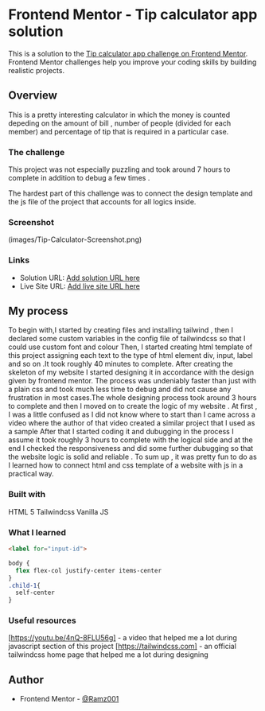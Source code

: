 # Frontend Mentor - Tip calculator app solution

This is a solution to the [Tip calculator app challenge on Frontend Mentor](https://www.frontendmentor.io/challenges/tip-calculator-app-ugJNGbJUX). Frontend Mentor challenges help you improve your coding skills by building realistic projects.

## Overview
  This is a pretty interesting calculator in which the money is counted
  depeding on the amount of bill , number of people (divided for each member) 
  and percentage of tip that is required in a particular case.

### The challenge

This project was not especially puzzling and took around 7 hours to complete in 
addition to debug a few times .

The hardest part of this challenge was to connect the design template and the js
file of the project that accounts for all logics inside.

### Screenshot

(images/Tip-Calculator-Screenshot.png)

### Links

- Solution URL: [Add solution URL here](https://github.com/Ramz001/Tip-Calculator)
- Live Site URL: [Add live site URL here](https://ramz001.github.io/Tip-Calculator/)

## My process

To begin with,I started by creating files and installing tailwind , then I declared
some custom variables in the config file of tailwindcss so that I could use custom font and colour
Then, I started creating html template of this project assigning each text to the type of html element
div, input, label and so on .It took roughly 40 minutes to complete. After creating the skeleton of my
website I started designing it in accordance with the design given by frontend mentor.
The process was undeniably faster than just with a plain css and took much less time to debug
and did not cause any frustration in most cases.The whole designing process took around 
3 hours to complete and then I moved on to create the logic of my website .
At first , I was a little confused as I did not know where to start than I came across 
a video where the author of that video created a similar project that I used as a sample 
After that I started coding it  and dubugging in the process I assume it took roughly 3 hours
to complete with the logical side and at the end I checked the responsiveness and did some further dubugging so that the website logic is solid and reliable .
To sum up , it was pretty fun to do as I learned how to connect html and css template 
of a website with js in a practical way.

### Built with
  HTML 5
  Tailwindcss
  Vanilla JS
  
### What I learned

```html
<label for="input-id">
```
```css
body {
  flex flex-col justify-center items-center
}
.child-1{
  self-center
}
```
### Useful resources
  [https://youtu.be/4nQ-8FLU56g] - a video that helped me a lot during javascript section of this project
  [https://tailwindcss.com] - an official tailwindcss home page that helped me a lot during designing 
## Author
- Frontend Mentor - [@Ramz001](https://www.frontendmentor.io/profile/Ramz001)

